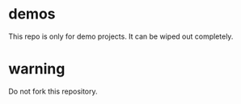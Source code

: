 # demos
This repo is only for demo projects. It can be wiped out completely.

# warning
Do not fork this repository.
